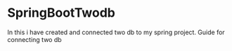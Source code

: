 # SpringBootTwodb
In this i have created and connected two db to my spring project. Guide for connecting two db
